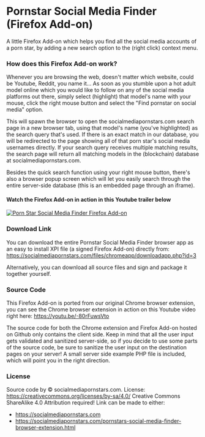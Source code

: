 # Pornstar Social Media Finder (Firefox Add-on)
A little Firefox Add-on which helps you find all the social media accounts of a porn star, by adding a new search option to the (right click) context menu.

### How does this Firefox Add-on work?
Whenever you are browsing the web, doesn't matter which website, could be Youtube, Reddit, you name it... As soon as you stumble upon a hot adult model online which you would like to follow on any of the social media platforms out there, simply select (highlight) that model's name with your mouse, click the right mouse button and select the "Find pornstar on social media" option.

This will spawn the browser to open the socialmediapornstars.com search page in a new browser tab, using that model's name (you've highlighted) as the search query that's used. If there is an exact match in our database, you will be redirected to the page showing all of that porn star's social media usernames directly.
If your search query receives multiple matching results, the search page will return all matching models in the (blockchain) database at socialmediapornstars.com.

Besides the quick search function using your right mouse button, there's also a browser popup screen which will let you easily search through the entire server-side database (this is an embedded page through an iframe).

#### Watch the Firefox Add-on in action in this Youtube trailer below
[![Porn Star Social Media Finder Firefox Add-on](http://img.youtube.com/vi/IO82wv-gF9o/0.jpg)](http://www.youtube.com/watch?v=IO82wv-gF9o "Pornstar Social Media Finder Firefox Add-on - Trailer Video")

### Download Link
You can download the entire Pornstar Social Media Finder browser app as an easy to install XPI file (a signed Firefox Add-on) directly from: https://socialmediapornstars.com/files/chromeapp/downloadapp.php?id=3

Alternatively, you can download all source files and sign and package it together yourself.

### Source Code
This Firefox Add-on is ported from our original Chrome browser extension, you can see the Chrome browser extension in action on this Youtube video right here: https://youtu.be/-80rFuwsVto 

The source code for both the Chrome extension and Firefox Add-on hosted on Github only contains the client side. Keep in mind that all the user input gets validated and sanitized server-side, so if you decide to use some parts of the source code, be sure to sanitize the user input on the destination pages on your server! A small server side example PHP file is included, which will point you in the right direction.

### License
Source code by © socialmediapornstars.com.
License: https://creativecommons.org/licenses/by-sa/4.0/
Creative Commons ShareAlike 4.0
Attribution required! Link can be made to either:
- https://socialmediapornstars.com
- https://socialmediapornstars.com/pornstars-social-media-finder-browser-extension.html
